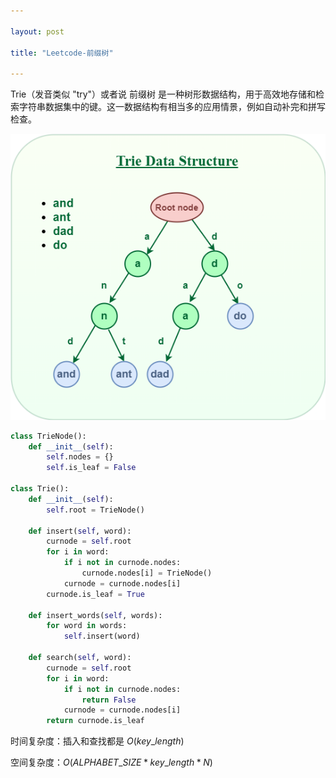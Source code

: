 ```yaml
---

layout: post

title: "Leetcode-前缀树"

---
```


Trie（发音类似 "try"）或者说 前缀树 是一种树形数据结构，用于高效地存储和检索字符串数据集中的键。这一数据结构有相当多的应用情景，例如自动补完和拼写检查。

<img src="/_posts/typora-user-images/Triedatastructure.png"/>

~~~python
class TrieNode():
	def __init__(self):
		self.nodes = {}
		self.is_leaf = False

class Trie():
	def __init__(self):
		self.root = TrieNode()

	def insert(self, word):
		curnode = self.root
		for i in word:
			if i not in curnode.nodes:
				curnode.nodes[i] = TrieNode()
			curnode = curnode.nodes[i]
		curnode.is_leaf = True

	def insert_words(self, words):
		for word in words:
			self.insert(word)

	def search(self, word):
		curnode = self.root
		for i in word:
			if i not in curnode.nodes:
				return False
			curnode = curnode.nodes[i]
		return curnode.is_leaf
~~~

时间复杂度：插入和查找都是 $O(key\_length)$

空间复杂度：$O(ALPHABET\_SIZE*key\_length*N)$
